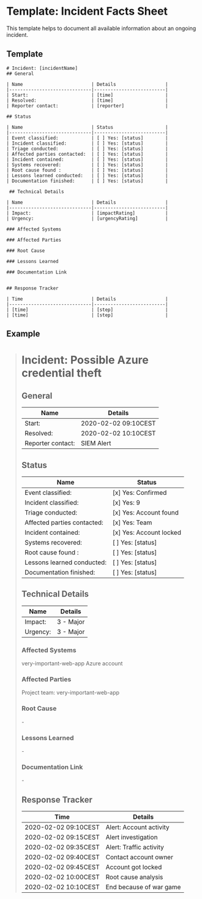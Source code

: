 # Template: Incident Facts Sheet
This template helps to document all available information about an ongoing incident. 

## Template
```
# Incident: [incidentName]
## General

| Name                         | Details                  |
|------------------------------|--------------------------|
| Start:                       | [time]                   |
| Resolved:                    | [time]                   |
| Reporter contact:            | [reporter]               |

## Status

| Name                         | Status                   |
|------------------------------|--------------------------|
| Event classified:            | [ ] Yes: [status]        |
| Incident classified:         | [ ] Yes: [status]        |
| Triage conducted:            | [ ] Yes: [status]        |
| Affected parties contacted:  | [ ] Yes: [status]        |
| Incident contained:          | [ ] Yes: [status]        |
| Systems recovered:           | [ ] Yes: [status]        |
| Root cause found :           | [ ] Yes: [status]        |
| Lessons learned conducted:   | [ ] Yes: [status]        |
| Documentation finished:      | [ ] Yes: [status]        |

 ## Technical Details

| Name                         | Details                  |
|------------------------------|--------------------------|
| Impact:                      | [impactRating]           |
| Urgency:                     | [urgencyRating]          |

### Affected Systems

### Affected Parties

### Root Cause

### Lessons Learned

### Documentation Link


## Response Tracker

| Time                         | Details                  |
|------------------------------|--------------------------|
| [time]                       | [step]                   |
| [time]                       | [step]                   |
```

## Example
> # Incident: Possible Azure credential theft
> ## General
>
> | Name                         | Details                  |
> |------------------------------|--------------------------|
> | Start:                       | 2020-02-02 09:10CEST     |
> | Resolved:                    | 2020-02-02 10:10CEST     |
> | Reporter contact:            | SIEM Alert               |
>
> ## Status
>
> | Name                         | Status                   |
> |------------------------------|--------------------------|
> | Event classified:            | [x] Yes: Confirmed       |
> | Incident classified:         | [x] Yes: 9               |
> | Triage conducted:            | [x] Yes: Account found   |
> | Affected parties contacted:  | [x] Yes: Team            |
> | Incident contained:          | [x] Yes: Account locked  |
> | Systems recovered:           | [ ] Yes: [status]        |
> | Root cause found :           | [ ] Yes: [status]        |
> | Lessons learned conducted:   | [ ] Yes: [status]        |
> | Documentation finished:      | [ ] Yes: [status]        |
>
> ## Technical Details
>
> | Name                         | Details                  |
> |------------------------------|--------------------------|
> | Impact:                      | 3 - Major                |
> | Urgency:                     | 3 - Major                |
>
> ### Affected Systems
> very-important-web-app Azure account
>
> ### Affected Parties
> Project team: very-important-web-app
>
> ### Root Cause
> \- 
>
> ### Lessons Learned
> \- 
>
> ### Documentation Link
> \- 
>
> ## Response Tracker
>
> | Time                         | Details                  |
> |------------------------------|--------------------------|
> | 2020-02-02 09:10CEST         | Alert: Account activity  |
> | 2020-02-02 09:15CEST         | Alert investigation      |
> | 2020-02-02 09:35CEST         | Alert: Traffic activity  |
> | 2020-02-02 09:40CEST         | Contact account owner    |
> | 2020-02-02 09:45CEST         | Account got locked       |
> | 2020-02-02 10:00CEST         | Root cause analysis      |
> | 2020-02-02 10:10CEST         | End because of war game  |
>